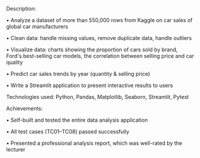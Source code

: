 Description:  

• Analyze a dataset of more than 550,000 rows from Kaggle on car sales of global car manufacturers

• Clean data: handle missing values, remove duplicate data, handle outliers

• Visualize data: charts showing the proportion of cars sold by brand, Ford's best-selling car models, the correlation between selling price and car quality

• Predict car sales trends by year (quantity & selling price)

• Write a Streamlit application to present interactive results to users

Technologies used: Python, Pandas, Matplotlib, Seaborn, Streamlit, Pytest

Achievements:

• Self-built and tested the entire data analysis application

• All test cases (TC01–TC08) passed successfully

• Presented a professional analysis report, which was well-rated by the lecturer
